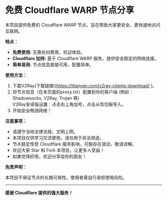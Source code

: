 # 免费 Cloudflare WARP 节点分享

本项目提供免费的 Cloudflare WARP 节点，旨在帮助大家更安全、更快速地访问互联网。

**特点：**

*   **免费使用:** 无需任何费用，欢迎体验。
*   **Cloudflare 加持:** 基于 Cloudflare WARP 服务，提供安全稳定的网络连接。
*   **简单易用:** 节点信息直接可用，配置简单。

**使用方法：**

1.  下载V2Ray(下载链接)[https://itlanyan.com/v2ray-clients-download/ ]。
2.  将节点信息（在本页面的proxy.txt）配置到你的客户端 (例如：Shadowsocks, V2Ray, Trojan 等)<br>
     V2Ray安卓版设置：点击右上角加号，点击从剪切板导入。
4.  开始安全畅游网络！

**注意事项：**

*   请遵守当地法律法规，文明上网。
*   本项目仅供学习交流使用，请勿用于非法用途。
*   节点稳定性受 Cloudflare 服务影响，可能存在波动，敬请谅解。
*   欢迎大家 Star 和 Fork 本项目，让更多人受益！
*   如果觉得好用，欢迎分享给你的朋友！

**免责声明：**

本项目不保证节点的长期可用性。使用者需自行承担使用风险。

---

**感谢 Cloudflare 提供的强大服务！**
